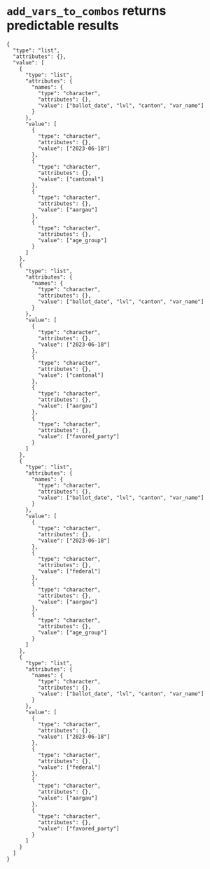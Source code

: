 # `add_vars_to_combos` returns predictable results

    {
      "type": "list",
      "attributes": {},
      "value": [
        {
          "type": "list",
          "attributes": {
            "names": {
              "type": "character",
              "attributes": {},
              "value": ["ballot_date", "lvl", "canton", "var_name"]
            }
          },
          "value": [
            {
              "type": "character",
              "attributes": {},
              "value": ["2023-06-18"]
            },
            {
              "type": "character",
              "attributes": {},
              "value": ["cantonal"]
            },
            {
              "type": "character",
              "attributes": {},
              "value": ["aargau"]
            },
            {
              "type": "character",
              "attributes": {},
              "value": ["age_group"]
            }
          ]
        },
        {
          "type": "list",
          "attributes": {
            "names": {
              "type": "character",
              "attributes": {},
              "value": ["ballot_date", "lvl", "canton", "var_name"]
            }
          },
          "value": [
            {
              "type": "character",
              "attributes": {},
              "value": ["2023-06-18"]
            },
            {
              "type": "character",
              "attributes": {},
              "value": ["cantonal"]
            },
            {
              "type": "character",
              "attributes": {},
              "value": ["aargau"]
            },
            {
              "type": "character",
              "attributes": {},
              "value": ["favored_party"]
            }
          ]
        },
        {
          "type": "list",
          "attributes": {
            "names": {
              "type": "character",
              "attributes": {},
              "value": ["ballot_date", "lvl", "canton", "var_name"]
            }
          },
          "value": [
            {
              "type": "character",
              "attributes": {},
              "value": ["2023-06-18"]
            },
            {
              "type": "character",
              "attributes": {},
              "value": ["federal"]
            },
            {
              "type": "character",
              "attributes": {},
              "value": ["aargau"]
            },
            {
              "type": "character",
              "attributes": {},
              "value": ["age_group"]
            }
          ]
        },
        {
          "type": "list",
          "attributes": {
            "names": {
              "type": "character",
              "attributes": {},
              "value": ["ballot_date", "lvl", "canton", "var_name"]
            }
          },
          "value": [
            {
              "type": "character",
              "attributes": {},
              "value": ["2023-06-18"]
            },
            {
              "type": "character",
              "attributes": {},
              "value": ["federal"]
            },
            {
              "type": "character",
              "attributes": {},
              "value": ["aargau"]
            },
            {
              "type": "character",
              "attributes": {},
              "value": ["favored_party"]
            }
          ]
        }
      ]
    }

